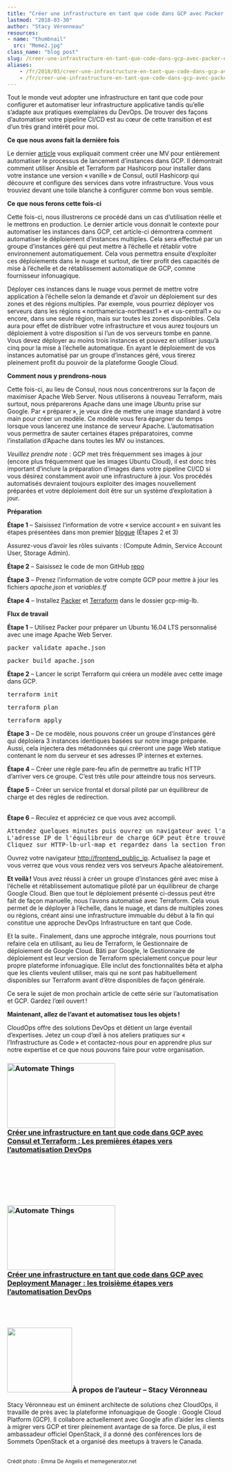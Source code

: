 ```yaml
---
title: "Créer une infrastructure en tant que code dans GCP avec Packer et Terraform : la deuxième étape vers l’automatisation DevOps"
lastmod: "2018-03-30"
author: "Stacy Véronneau"
resources:
- name: "thumbnail"
  src: "Meme2.jpg"
class_name: "blog post"
slug: /creer-une-infrastructure-en-tant-que-code-dans-gcp-avec-packer-et-terraform-la-deuxieme-etape-vers-lautomatisation-devops
aliases:
    - /fr/2018/03/creer-une-infrastructure-en-tant-que-code-dans-gcp-avec-packer-et-terraform-la-deuxieme-etape-vers-lautomatisation-devops/
    - /fr/creer-une-infrastructure-en-tant-que-code-dans-gcp-avec-packer-et-terraform-la-deuxieme-etape-vers-lautomatisation-devops
---
```


<p>Tout le monde veut adopter une infrastructure en tant que code pour configurer et automatiser leur infrastructure applicative tandis qu’elle s’adapte aux pratiques exemplaires du DevOps. De trouver des façons d’automatiser votre pipeline CI/CD est au cœur de cette transition et est d’un très grand intérêt pour moi.</p><p><strong>Ce que nous avons fait la dernière fois</strong></p><p>Le dernier <a href="https://www.cloudops.com/fr/2018/02/comment-deployer-consul-dans-gcp-en-utilisant-terraform-les-premieres-etapes-vers-lautomatisation-devops/" target="_blank">article</a> vous expliquait comment créer une MV pour entièrement automatiser le processus de lancement d’instances dans GCP. Il démontrait comment utiliser Ansible et Terraform par Hashicorp pour installer dans votre instance une version « vanille » de Consul, outil Hashicorp qui découvre et configure des services dans votre infrastructure. Vous vous trouviez devant une toile blanche à configurer comme bon vous semble.</p><p><strong>Ce que nous ferons cette fois-ci</strong></p><p>Cette fois-ci, nous illustrerons ce procédé dans un cas d’utilisation réelle et le mettrons en production. Le dernier article vous donnait le contexte pour automatiser les instances dans GCP, cet article-ci démontrera comment automatiser le déploiement d’instances multiples. Cela sera effectué par un groupe d’instances géré qui peut mettre à l’échelle et rétablir votre environnement automatiquement. Cela vous permettra ensuite d’exploiter ces déploiements dans le nuage et surtout, de tirer profit des capacités de mise à l’échelle et de rétablissement automatique de GCP, comme fournisseur infonuagique.</p><p>Déployer ces instances dans le nuage vous permet de mettre votre application à l’échelle selon la demande et d’avoir un déploiement sur des zones et des régions multiples. Par exemple, vous pourriez déployer vos serveurs dans les régions « northamerica-northeast1 » et « us-central1 » ou encore, dans une seule région, mais sur toutes les zones disponibles. Cela aura pour effet de distribuer votre infrastructure et vous aurez toujours un déploiement à votre disposition si l’un de vos serveurs tombe en panne. Vous devez déployer au moins trois instances et pouvez en utiliser jusqu’à cinq pour la mise à l’échelle automatique. En ayant le déploiement de vos instances automatisé par un groupe d’instances géré, vous tirerez pleinement profit du pouvoir de la plateforme Google Cloud.</p><p><strong>Comment nous y prendrons-nous</strong></p><p>Cette fois-ci, au lieu de Consul, nous nous concentrerons sur la façon de maximiser Apache Web Server. Nous utiliserons à nouveau Terraform, mais surtout, nous préparerons Apache dans une image Ubuntu prise sur Google. Par « préparer », je veux dire de mettre une image standard à votre main pour créer un modèle. Ce modèle vous fera épargner du temps lorsque vous lancerez une instance de serveur Apache. L’automatisation vous permettra de sauter certaines étapes préparatoires, comme l’installation d’Apache dans toutes les MV ou instances.</p><p><i>Veuillez prendre note</i> : GCP met très fréquemment ses images à jour (encore plus fréquemment que les images Ubuntu Cloud), il est donc très important d’inclure la préparation d’images dans votre pipeline CI/CD si vous désirez constamment avoir une infrastructure à jour. Vos procédés automatisés devraient toujours exploiter des images nouvellement préparées et votre déploiement doit être sur un système d’exploitation à jour.</p><p><strong>Préparation</strong></p><p><strong>Étape 1</strong> – Saisissez l’information de votre « service account » en suivant les étapes présentées dans mon premier <a href="https://www.cloudops.com/fr/2018/02/comment-deployer-consul-dans-gcp-en-utilisant-terraform-les-premieres-etapes-vers-lautomatisation-devops/" target="_blank">blogue</a> (Étapes 2 et 3)</p><p>Assurez-vous d’avoir les rôles suivants : (Compute Admin, Service Account User, Storage Admin).</p><p><strong>Étape 2</strong> – Saisissez le code de mon GitHub <a href="https://github.com/sveronneau/gcp-mig-lb" target="_blank">repo</a></p><p><strong>Étape 3</strong> – Prenez l’information de votre compte GCP pour mettre à jour les fichiers <i>apache.json</i> et <i>variables.tf</i></p><p><strong>Étape 4</strong> – Installez <a href="https://www.packer.io/" target="_blank">Packer</a> et <a href="https://www.terraform.io/" target="_blank">Terraform</a>&nbsp;dans le dossier gcp-mig-lb.</p><p><strong>Flux de travail</strong></p><p><strong>Étape 1</strong> – Utilisez Packer pour préparer un Ubuntu 16.04 LTS personnalisé avec une image Apache Web Server.</p><pre>packer validate apache.json</pre><pre>packer build apache.json</pre><p><strong>Étape 2</strong> – Lancer le script Terraform qui créera un modèle avec cette image dans GCP.</p><pre>terraform init</pre><pre>terraform plan</pre><pre>terraform apply</pre><p><strong>Étape 3</strong> – De ce modèle, nous pouvons créer un groupe d’instances géré qui déploiera 3 instances identiques basées sur notre image préparée. Aussi, cela injectera des métadonnées qui créeront une page Web statique contenant le nom du serveur et ses adresses IP internes et externes.</p><p><strong>Étape 4</strong> – Créer une règle pare-feu afin de permettre au trafic HTTP d’arriver vers ce groupe. C’est très utile pour atteindre tous nos serveurs.</p><p><strong>Étape 5</strong> – Créer un service frontal et dorsal piloté par un équilibreur de charge et des règles de redirection.</p><p><strong><br> Étape 6</strong> – Reculez et appréciez ce que vous avez accompli.</p><pre>Attendez quelques minutes puis ouvrez un navigateur avec l'adresse IP de votre équilibreur de charge GCP.
L'adresse IP de l'équilibreur de charge GCP peut être trouvée dans : Network Services / Load balancing
Cliquez sur HTTP-lb-url-map et regardez dans la section frontale, protocol HTTP. C'est là que vous verrez votre adresse IP publique.</pre><p>Ouvrez votre navigateur <a href="http://frontend_public_ip">http://frontend_public_ip</a>. Actualisez la page et vous verrez que vous vous rendez vers vos serveurs Apache aléatoirement.</p><p><strong>Et voilà ! </strong>Vous avez réussi à créer un groupe d’instances géré avec mise à l’échelle et rétablissement automatique piloté par un équilibreur de charge Google Cloud. Bien que tout le déploiement présenté ci-dessus peut être fait de façon manuelle, nous l’avons automatisé avec Terraform. Cela vous permet de le déployer à l’échelle, dans le nuage, et dans de multiples zones ou régions, créant ainsi une infrastructure immuable du début à la fin qui constitue une approche DevOps Infrastructure en tant que Code.</p><p>Et la suite.. Finalement, dans une approche intégrale, nous pourrions tout refaire cela en utilisant, au lieu de Terraform, le Gestionnaire de déploiement de Google Cloud. Bâti par Google, le Gestionnaire de déploiement est leur version de Terraform spécialement conçue pour leur propre plateforme infonuagique. Elle inclut des fonctionnalités bêta et alpha que les clients veulent utiliser, mais qui ne sont pas habituellement disponibles sur Terraform avant d’être disponibles de façon générale.</p><p>Ce sera le sujet de mon prochain article de cette série sur l’automatisation et GCP. Gardez l’œil ouvert !</p><p><strong>Maintenant, allez de l’avant et automatisez tous les objets !</strong></p><p>CloudOps offre des solutions DevOps et détient un large éventail d’expertises. Jetez un coup d’œil à nos ateliers pratiques sur « l’Infrastructure as Code » et contactez-nous pour en apprendre plus sur notre expertise et ce que nous pouvons faire pour votre organisation.</p><h3><a href="https://www.cloudops.com/fr/2018/02/comment-deployer-consul-dans-gcp-en-utilisant-terraform-les-premieres-etapes-vers-lautomatisation-devops/" target="_blank"><img class="size-full wp-image-749 alignright" title="Part 1"  style="width: 250px;" src="/images/blog/post/Meme1.jpg" alt="Automate Things" width="250" height="150"></a><br> <a href="https://www.cloudops.com/fr/2018/02/comment-deployer-consul-dans-gcp-en-utilisant-terraform-les-premieres-etapes-vers-lautomatisation-devops/" target="_blank">Créer une infrastructure en tant que code dans GCP avec Consul et Terraform :&nbsp;Les premières étapes vers l’automatisation DevOps</a></h3><p>&nbsp;</p><p>&nbsp;</p><p>&nbsp;</p><h3><a href="https://www.cloudops.com/fr/2018/08/creation-dune-iac-la-troisieme-etape-vers-lautomatisation-devops/" target="_blank"><img class="size-full wp-image-749 alignright" title="Part 3"  style="width: 250px;" src="/images/blog/post/Meme3.jpg" alt="Automate Things" width="250" height="150"></a><br> <a href="https://www.cloudops.com/fr/2018/08/creation-dune-iac-la-troisieme-etape-vers-lautomatisation-devops/" target="_blank">Créer une infrastructure en tant que code dans GCP avec Deployment Manager : les troisième étapes vers l’automatisation DevOps<br> </a></h3><p>&nbsp;<br> &nbsp;</p><h3><img class="size-full wp-image-749 alignleft" title="Stacy Véronneau" style="width: 150px;" src="/images/blog/post/YfQt7-58_400x400.jpg" alt="" width="150" height="150">À propos de l’auteur – Stacy Véronneau</h3><p>Stacy Véronneau est un éminent architecte de solutions chez CloudOps, il travaille de près avec la plateforme infonuagique de Google : Google Cloud Platform (GCP). Il collabore actuellement avec Google afin d’aider les clients à migrer vers GCP et tirer pleinement avantage de sa force. De plus, il est ambassadeur officiel OpenStack, il a donné des conférences lors de Sommets OpenStack et a organisé des meetups à travers le Canada.<br> &nbsp;</p><p><small>Crédit photo : Emma De Angelis et memegenerator.net</small></p>
